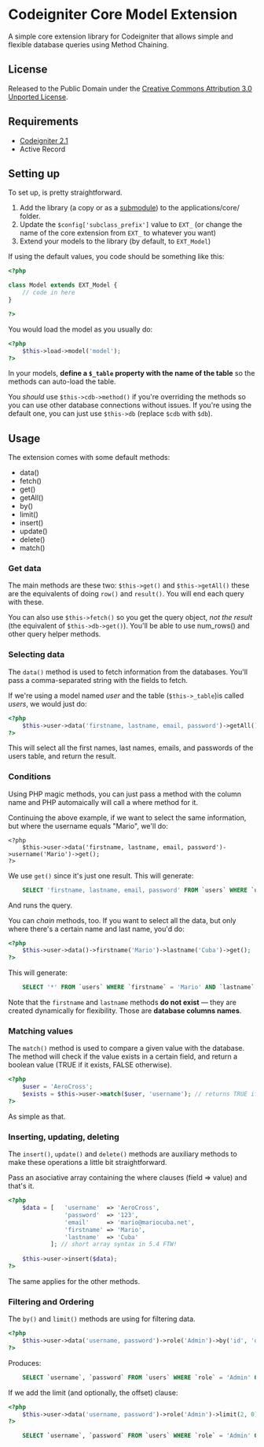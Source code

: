 # Codeigniter Core Model Extension

A simple core extension library for Codeigniter that allows simple and flexible database queries using Method Chaining.

## License

Released to the Public Domain under the [Creative Commons Attribution 3.0 Unported License][ccl].

## Requirements

- [Codeigniter 2.1][ci]
- Active Record

## Setting up

To set up, is pretty straightforward.

1. Add the library (a copy or as a [submodule][git-submodule]) to the applications/core/ folder.
2. Update the `$config['subclass_prefix']` value to `EXT_` (or change the name of the core extension from `EXT_` to whatever you want)
3. Extend your models to the library (by default, to `EXT_Model`)

If using the default values, you code should be something like this:

```php
<?php

class Model extends EXT_Model {
	// code in here
}

?>
```

You would load the model as you usually do: 

```php
<?php
	$this->load->model('model');
?>
```

In your models, __define a `$_table` property with the name of the table__ so the methods can auto-load the table.

You _should_ use `$this->cdb->method()` if you're overriding the methods so you can use other database connections without issues. If you're using the default one, you can just use `$this->db` (replace `$cdb` with `$db`).

## Usage

The extension comes with some default methods:

- data()
- fetch()
- get()
- getAll()
- by()
- limit()
- insert()
- update()
- delete()
- match()

### Get data

The main methods are these two: `$this->get()` and `$this->getAll()` these are the equivalents of doing `row()` and `result()`. You will end each query with these.

You can also use `$this->fetch()` so you get the query object, _not the result_ (the equivalent of `$this->db->get()`). You'll be able to use num_rows() and other query helper methods.

### Selecting data

The `data()` method is used to fetch information from the databases. You'll pass a comma-separated string with the fields to fetch.

If we're using a model named _user_ and the table (`$this->_table`)is called _users_, we would just do:

```php
<?php
	$this->user->data('firstname, lastname, email, password')->getAll();
?>
```

This will select all the first names, last names, emails, and passwords of the users table, and return the result.

### Conditions

Using PHP magic methods, you can just pass a method with the column name and PHP automaically will call a where method for it.

Continuing the above example, if we want to select the same information, but where the username equals "Mario", we'll do:

```
<?php
	$this->user->data('firstname, lastname, email, password')->username('Mario')->get();
?>
```

We use `get()` since it's just one result. This will generate:

```sql
	SELECT 'firstname, lastname, email, password' FROM `users` WHERE `username` = 'Mario';
```

And runs the query.

You can _chain_ methods, too. If you want to select all the data, but only where there's a certain name and last name, you'd do:

```php
<?php
	$this->user->data()->firstname('Mario')->lastname('Cuba')->get();
?>
```

This will generate:

```sql
	SELECT '*' FROM `users` WHERE `firstname` = 'Mario' AND `lastname` = 'Cuba';
```

Note that the `firstname` and `lastname` methods __do not exist__ — they are created dynamically for flexibility. Those are __database columns names__.

### Matching values

The `match()` method is used to compare a given value with the database. The method will check if the value exists in a certain field, and return a boolean value (TRUE if it exists, FALSE otherwise).

```php
<?php
	$user = 'AeroCross';
	$exists = $this->user->match($user, 'username'); // returns TRUE if the user 'AeroCross' exists in the users table
?>
```

As simple as that.

### Inserting, updating, deleting

The `insert()`, `update()` and `delete()` methods are auxiliary methods to make these operations a little bit straightforward.

Pass an asociative array containing the where clauses (field => value) and that's it.

```php
<?php
	$data = [	'username' 	=> 'AeroCross',
				'password' 	=> '123',
				'email' 	=> 'mario@mariocuba.net',
				'firstname'	=> 'Mario',
				'lastname'	=> 'Cuba'
			]; // short array syntax in 5.4 FTW!
	
	$this->user->insert($data);
?>
```
The same applies for the other methods.

### Filtering and Ordering

The `by()` and `limit()` methods are using for filtering data.

```php
<?php
	$this->user->data('username, password')->role('Admin')->by('id', 'desc')->getAll();
?>
```

Produces:

```sql
	SELECT `username`, `password` FROM `users` WHERE `role` = 'Admin' ORDER BY `id` DESC
```

If we add the limit (and optionally, the offset) clause:

```php
<?php
	$this->user->data('username, password')->role('Admin')->limit(2, 0)->by('id', 'desc')->getAll();
?>
```

```sql
	SELECT `username`, `password` FROM `users` WHERE `role` = 'Admin' ORDER BY `id` DESC LIMIT 2, 0
```

[ccl]: http://creativecommons.org/licenses/by/3.0
[ci]: http://codeigniter.com
[git-submodule]: http://chrisjean.com/2009/04/20/git-submodules-adding-using-removing-and-updating/